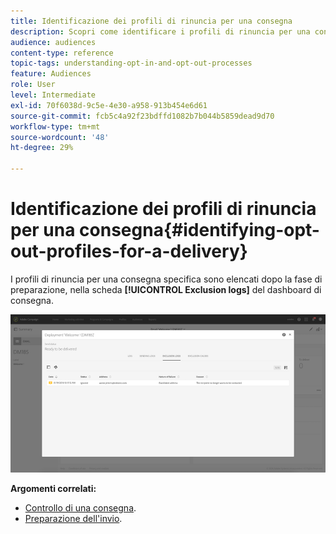 ```yaml
---
title: Identificazione dei profili di rinuncia per una consegna
description: Scopri come identificare i profili di rinuncia per una consegna.
audience: audiences
content-type: reference
topic-tags: understanding-opt-in-and-opt-out-processes
feature: Audiences
role: User
level: Intermediate
exl-id: 70f6038d-9c5e-4e30-a958-913b454e6d61
source-git-commit: fcb5c4a92f23bdffd1082b7b044b5859dead9d70
workflow-type: tm+mt
source-wordcount: '48'
ht-degree: 29%

---
```


# Identificazione dei profili di rinuncia per una consegna{#identifying-opt-out-profiles-for-a-delivery}

I profili di rinuncia per una consegna specifica sono elencati dopo la fase di preparazione, nella scheda **[!UICONTROL Exclusion logs]** del dashboard di consegna.

![](assets/exclusion_blocklisting.png)

**Argomenti correlati:**

* [Controllo di una consegna](../../sending/using/monitoring-a-delivery.md#exclusion-logs).
* [Preparazione dell&#39;invio](../../sending/using/preparing-the-send.md).
